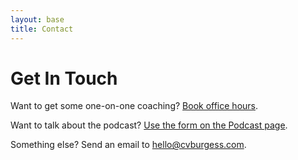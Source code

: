```yaml
---
layout: base
title: Contact
---
```


# Get In Touch

Want to get some one-on-one coaching? [Book office hours](https://cal.com/cvburgess/cvb-office-hours).

Want to talk about the podcast? [Use the form on the Podcast page](/podcast).

Something else? Send an email to [hello@cvburgess.com](mailto:hello@cvburgess.com).
